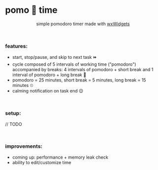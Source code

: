 # **pomo 🍅 time**

<center>

simple pomodoro timer made with [wxWidgets](https://www.wxwidgets.org/)

</center>

<br/>

### **features:**

- start, stop/pause, and skip to next task ⏩
- cycle composed of 5 intervals of working time ("pomodoro") accompanied by breaks: 4 intervals of pomodoro + short break and 1 interval of pomodoro + long break 🚴
- pomodoro = 25 minutes, short break = 5 minutes, long break = 15 minutes ⏲
- calming notification on task end 😌

<br/>

### **setup:**

// TODO

<br/>

### **improvements:**

- coming up: performance + memory leak check
- ability to edit/customize time
